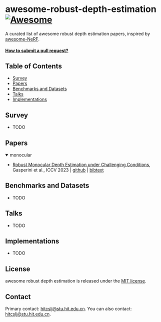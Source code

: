 # awesome-robust-depth-estimation [![Awesome](https://cdn.rawgit.com/sindresorhus/awesome/d7305f38d29fed78fa85652e3a63e154dd8e8829/media/badge.svg)](https://github.com/sindresorhus/awesome)
A curated list of awesome robust depth estimation papers, inspired by [awesome-NeRF](https://github.com/awesome-NeRF/awesome-NeRF).


#### [How to submit a pull request?](https://github.com/hitcslj/awesome-robust-depth-estimation/blob/main/how-to-PR.md)


## Table of Contents

- [Survey](#survey) 
- [Papers](#papers)
- [Benchmarks and Datasets](#Benchmarks-and-Datasets)
- [Talks](#talks)
- [Implementations](#implementations)

## Survey

- TODO

## Papers

<details open>
<summary>monocular</summary>

- [Robust Monocular Depth Estimation under Challenging Conditions](https://md4all.github.io), Gasperini et al., ICCV 2023 | [github](https://github.com/md4all/md4all) | [bibtext](./citations/md4all.txt) 

</details>


## Benchmarks and Datasets
- TODO


## Talks
- TODO


## Implementations
- TODO


## License 
awesome robust depth estimation is released under the [MIT license](./LICENSE).

## Contact
Primary contact: hitcslj@stu.hit.edu.cn. You can also contact: hitcslj@stu.hit.edu.cn.